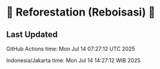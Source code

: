 
# 🌳 Reforestation (Reboisasi) 🌲

## Last Updated

GitHub Actions time: Mon Jul 14 07:27:12 UTC 2025

Indonesia/Jakarta time: Mon Jul 14 14:27:12 WIB 2025
